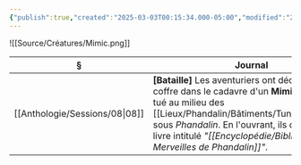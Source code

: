 ```yaml
---
{"publish":true,"created":"2025-03-03T00:15:34.000-05:00","modified":"2025-03-03T00:15:34.000-05:00","cssclasses":""}
---
```



![[Source/Créatures/Mimic.png]]

| §                                 | Journal                                                                                                                                                                                                                                       |
| --------------------------------- | --------------------------------------------------------------------------------------------------------------------------------------------------------------------------------------------------------------------------------------------- |
| [[Anthologie/Sessions/08\|08]] | **[Bataille]** Les aventuriers ont découvert un coffre dans le cadavre d'un **Mimic** qu'ils ont tué au milieu des [[Lieux/Phandalin/Bâtiments/Tunnels\|tunnels]] sous *Phandalin*. En l'ouvrant, ils ont trouvé un livre intitulé *"[[Encyclopédie/Bibliothèque/Les Merveilles de Phandalin]]"*. |

